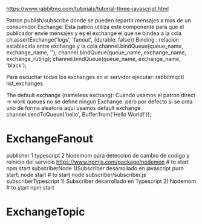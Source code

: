 https://www.rabbitmq.com/tutorials/tutorial-three-javascript.html

Patron publish/subscribe donde se pueden repartir mensajes a mas de un consumidor
Exchange: Esta patron utiliza  este componente para que el publicador envie mensajes y es el exchange el que se bindea a la cola 
	ch.assertExchange('logs', 'fanout', {durable: false})
Binding : relacion establecida entre exchange y la cola
	channel.bindQueue(queue_name, exchange_name, '');
	channel.bindQueue(queue_name, exchange_name, exchange_ruting); 
	channel.bindQueue(queue_name, exchange_name, 'black'); 


Para escuchar todas los exchanges en el servidor ejecutar:
	rabbitmqctl list_exchanges
	
The default exchange (nameless exchang): 
Cuando usamos el patron direct -> work queues no se define ningun Exchange: pero por defecto si se crea uno de forma aleatoria
	aqui usamos default exchange channel.sendToQueue('hello', Buffer.from('Hello World!'));
	
	
# ExchangeFanout 
publisher
	1 typescript 
	2 Nodemom  para deteccion de cambio de codigo y reinicio del servicio https://www.npmjs.com/package/nodemon
	# to start
		npm start
subscriberNode
	1)Subscriber desarrollado en javascript puro
	start: node  start
	# to start
		node subscriber/subscriber.js
subscriberTypescript
	1) Subscriber desarrollado en Typescript 
	2) Nodemom
	# to start 
		npm start
	
# ExchangeTopic 
